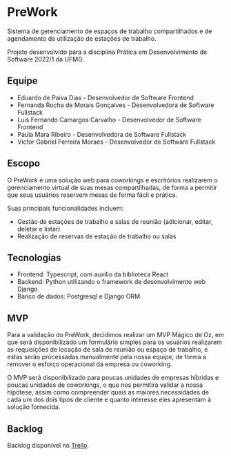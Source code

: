 # PreWork

Sistema de gerenciamento de espaços de trabalho compartilhados e de agendamento da utilização de estações de trabalho.

Projeto desenvolvido para a disciplina Prática em Desenvolvimento de Software 2022/1 da UFMG.

## Equipe

- Eduardo de Paiva Dias - Desenvolvedor de Software Frontend
- Fernanda Rocha de Morais Gonçalves - Desenvolvedora de Software Fullstack
- Luis Fernando Camargos Carvalho - Desenvolvedor de Software Frontend
- Paula Mara Ribeiro - Desenvolvedora de Software Fullstack
- Victor Gabriel Ferreira Moraes - Desenvolvedor de Software Fullstack

## Escopo

O PreWork é uma solução web para coworkings e escritórios realizarem o gerenciamento virtual de suas mesas compartilhadas, de forma a permitir que seus usuários reservem mesas de forma fácil e prática.

Suas principais funcionalidades incluem:

- Gestão de estações de trabalho e salas de reunião (adicionar, editar, deletar e listar)
- Realização de reservas de estação de trabalho ou salas

## Tecnologias

- Frontend: Typescript, com auxílio da biblioteca React
- Backend: Python utilizando o framework de desenvolvimento web Django
- Banco de dados: Postgresql e Django ORM

## MVP

Para a validação do PreWork, decidimos realizar um MVP Mágico de Oz, em que será disponibilizado um formulário simples para os usuários realizarem as requisições de locação de sala de reunião ou espaço de trabalho, e estas serão processadas manualmente pela nossa equipe, de forma a remover o esforço operacional da empresa ou coworking.

O MVP será disponibilizado para poucas unidades de empresas híbridas e poucas unidades de coworkings, o que nos permitirá validar a nossa hipótese, assim como compreender quais as maiores necessidades de cada um dos dois tipos de cliente e quanto interesse eles apresentam à solução fornecida.

## Backlog

Backlog disponível no [Trello](https://trello.com/b/FBUHFzwk/pds-prework).
